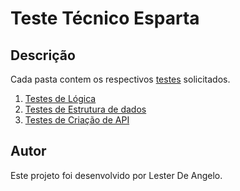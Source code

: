 # Teste Técnico Esparta

## Descrição
Cada pasta contem os respectivos <a name= 'link' href='https://espartadesign.notion.site/Teste-API-Esparta-d6b9ef8de89a47da9b10d1fc2054453e'>testes</a> solicitados.

1. [Testes de Lógica](https://github.com/lestardeangelo/teste_tecnico_esparta/tree/main/Teste%20de%20l%C3%B3gica)
2. [Testes de Estrutura de dados](https://github.com/lestardeangelo/teste_tecnico_esparta/tree/main/Estrutura%20de%20dados%20e%20SQL)
3. [Testes de Criação de API](https://github.com/lestardeangelo/teste_tecnico_esparta/tree/main/Desafio)

## Autor
Este projeto foi desenvolvido por Lester De Angelo.

